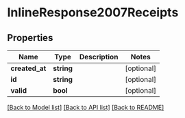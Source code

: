 # InlineResponse2007Receipts

## Properties
Name | Type | Description | Notes
------------ | ------------- | ------------- | -------------
**created_at** | **string** |  | [optional] 
**id** | **string** |  | [optional] 
**valid** | **bool** |  | [optional] 

[[Back to Model list]](../../README.md#documentation-for-models) [[Back to API list]](../../README.md#documentation-for-api-endpoints) [[Back to README]](../../README.md)


